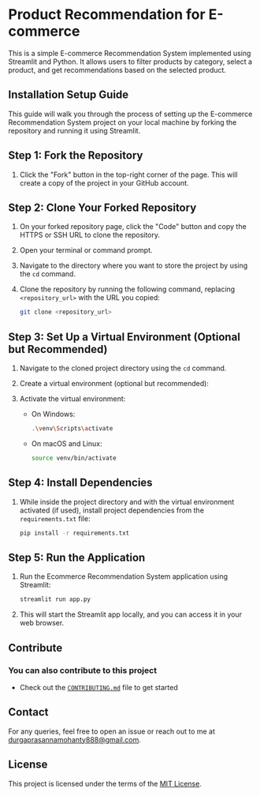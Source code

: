 # Product Recommendation for E-commerce

This is a simple E-commerce Recommendation System implemented using Streamlit and Python. It allows users to filter products by category, select a product, and get recommendations based on the selected product.

## Installation Setup Guide

This guide will walk you through the process of setting up the E-commerce Recommendation System project on your local machine by forking the repository and running it using Streamlit.

## Step 1: Fork the Repository

1. Click the "Fork" button in the top-right corner of the page. This will create a copy of the project in your GitHub account.

## Step 2: Clone Your Forked Repository

1. On your forked repository page, click the "Code" button and copy the HTTPS or SSH URL to clone the repository.

2. Open your terminal or command prompt.

3. Navigate to the directory where you want to store the project by using the `cd` command.

4. Clone the repository by running the following command, replacing `<repository_url>` with the URL you copied:

   ```bash
   git clone <repository_url>
   ```

## Step 3: Set Up a Virtual Environment (Optional but Recommended)

1. Navigate to the cloned project directory using the `cd` command.

2. Create a virtual environment (optional but recommended):

3. Activate the virtual environment:

   - On Windows:

     ```bash
     .\venv\Scripts\activate
     ```

   - On macOS and Linux:

     ```bash
     source venv/bin/activate
     ```

## Step 4: Install Dependencies

1. While inside the project directory and with the virtual environment activated (if used), install project dependencies from the `requirements.txt` file:

   ```bash
   pip install -r requirements.txt
   ```

## Step 5: Run the Application

1. Run the Ecommerce Recommendation System application using Streamlit:

   ```bash
   streamlit run app.py
   ```

2. This will start the Streamlit app locally, and you can access it in your web browser.

## Contribute

### You can also contribute to this project

- Check out the [`CONTRIBUTING.md`](CONTRIBUTING.md) file to get started

## Contact

For any queries, feel free to open an issue or reach out to me at [durgaprasannamohanty888@gmail.com](mailto:durgaprasannamohanty888@gmail.com).

## License

This project is licensed under the terms of the [MIT License](LICENSE).
